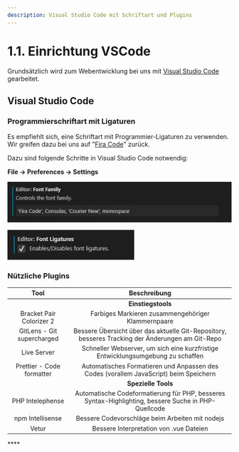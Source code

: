 ```yaml
---
description: Visual Studio Code mit Schriftart und Plugins
---
```


# 1.1. Einrichtung VSCode

Grundsätzlich wird zum Webentwicklung bei uns mit [Visual Studio Code](https://code.visualstudio.com/) gearbeitet.

## Visual Studio Code

### Programmierschriftart mit Ligaturen

Es empfiehlt sich, eine Schriftart mit Programmier-Ligaturen zu verwenden. Wir greifen dazu bei uns auf "[Fira Code](https://github.com/tonsky/FiraCode)" zurück.

Dazu sind folgende Schritte in Visual Studio Code notwendig:

**File -&gt; Preferences -&gt; Settings**

![Fira Code zur Standardschriftart machen](.gitbook/assets/image%20%281%29.png)

![Aktivieren der Ligaturen der Schriftart](.gitbook/assets/image.png)

### **Nützliche Plugins**



| Tool | Beschreibung |
| :---: | :---: |
|  | **Einstiegstools** |
| Bracket Pair Colorizer 2 | Farbiges Markieren zusammengehöriger Klammernpaare |
| GitLens - Git supercharged | Bessere Übersicht über das aktuelle Git-Repository, besseres Tracking der Änderungen am Git-Repo |
| Live Server | Schneller Webserver, um sich eine kurzfristige Entwicklungsumgebung zu schaffen |
| Prettier - Code formatter | Automatisches Formatieren und Anpassen des Codes \(vorallem JavaScript\) beim Speichern |
|  | **Spezielle Tools** |
| PHP Intelephense | Automatische Codeformatierung für PHP, besseres Syntax-Highlighting, bessere Suche in PHP-Quellcode |
| npm Intellisense | Bessere Codevorschläge beim Arbeiten mit nodejs |
| Vetur | Bessere Interpretation von .vue Dateien |

\*\*\*\*

